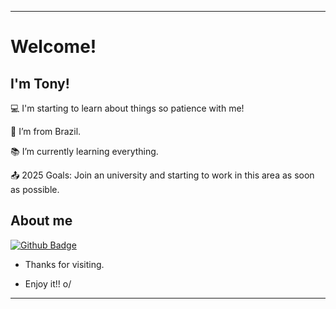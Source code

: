 ----------------------------------------------------------------------------
# Welcome!

 

## I'm Tony!

 

:computer: I'm starting to learn about things so patience with me!

:house_with_garden: I’m from Brazil.

:books: I’m currently learning everything.

:outbox_tray: 2025 Goals: Join an university and starting to work in this area as soon as possible.

 

## About me

[![Github Badge](https://img.shields.io/badge/-Github-000?style=flat-square&logo=Github&logoColor=white&link=LINK_GIT)](LINK_GIT)

- Thanks for visiting.

- Enjoy it!! o/

----------------------------------------------------------------------------------
